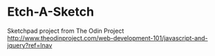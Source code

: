 # Etch-A-Sketch
Sketchpad project from The Odin Project
http://www.theodinproject.com/web-development-101/javascript-and-jquery?ref=lnav
